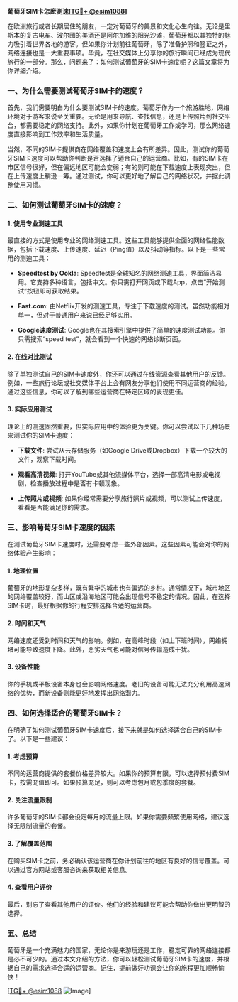 **葡萄牙SIM卡怎麽測速[[TG💪+ @esim1088](https://t.me/s/esim1088)]**

在欧洲旅行或者长期居住的朋友，一定对葡萄牙的美景和文化心生向往。无论是里斯本的复古电车、波尔图的美酒还是阿尔加维的阳光沙滩，葡萄牙都以其独特的魅力吸引着世界各地的游客。但如果你计划前往葡萄牙，除了准备护照和签证之外，网络连接也是一大重要事项。毕竟，在社交媒体上分享你的旅行瞬间已经成为现代旅行的一部分。那么，问题来了：如何测试葡萄牙的SIM卡速度呢？这篇文章将为你详细介绍。

### 一、为什么需要测试葡萄牙SIM卡的速度？

首先，我们需要明白为什么要测试SIM卡的速度。葡萄牙作为一个旅游胜地，网络环境对于游客来说至关重要。无论是用来导航、查找信息，还是上传照片到社交平台，都需要稳定的网络支持。此外，如果你计划在葡萄牙工作或学习，那么网络速度直接影响到工作效率和生活质量。

当然，不同的SIM卡提供商在网络覆盖和速度上会有所差异。因此，测试你的葡萄牙SIM卡速度可以帮助你判断是否选择了适合自己的运营商。比如，有的SIM卡在市区信号很好，但在偏远地区可能会变弱；有的则可能在下载速度上表现突出，但在上传速度上稍逊一筹。通过测试，你可以更好地了解自己的网络状况，并据此调整使用习惯。

### 二、如何测试葡萄牙SIM卡的速度？

#### 1. 使用专业测速工具

最直接的方式是使用专业的网络测速工具。这些工具能够提供全面的网络性能数据，包括下载速度、上传速度、延迟（Ping值）以及抖动等指标。以下是一些常用的测速工具：

- **Speedtest by Ookla**: Speedtest是全球知名的网络测速工具，界面简洁易用。它支持多种语言，包括中文。你只需打开网页或下载App，点击“开始测试”按钮即可获取结果。
  
- **Fast.com**: 由Netflix开发的测速工具，专注于下载速度的测试。虽然功能相对单一，但对于普通用户来说已经足够实用。

- **Google速度测试**: Google也在其搜索引擎中提供了简单的速度测试功能。你只需搜索“speed test”，就会看到一个快速的网络诊断页面。

#### 2. 在线对比测试

除了单独测试自己的SIM卡速度外，你还可以通过在线资源查看其他用户的反馈。例如，一些旅行论坛或社交媒体平台上会有网友分享他们使用不同运营商的经验。通过这些信息，你可以了解到哪些运营商在特定区域的表现更佳。

#### 3. 实际应用测试

理论上的测速固然重要，但实际应用中的体验更为关键。你可以尝试以下几种场景来测试你的SIM卡速度：

- **下载文件**: 尝试从云存储服务（如Google Drive或Dropbox）下载一个较大的文件，观察下载时间。
  
- **观看高清视频**: 打开YouTube或其他流媒体平台，选择一部高清电影或电视剧，检查播放过程中是否有卡顿现象。
  
- **上传照片或视频**: 如果你经常需要分享旅行照片或视频，可以测试上传速度，看看是否能满足你的需求。

### 三、影响葡萄牙SIM卡速度的因素

在测试葡萄牙SIM卡速度时，还需要考虑一些外部因素。这些因素可能会对你的网络体验产生影响：

#### 1. 地理位置

葡萄牙的地形复杂多样，既有繁华的城市也有偏远的乡村。通常情况下，城市地区的网络覆盖较好，而山区或沿海地区可能会出现信号不稳定的情况。因此，在选择SIM卡时，最好根据你的行程安排选择合适的运营商。

#### 2. 时间和天气

网络速度还受到时间和天气的影响。例如，在高峰时段（如上下班时间），网络拥堵可能导致速度下降。此外，恶劣天气也可能对信号传输造成干扰。

#### 3. 设备性能

你的手机或平板设备本身也会影响网络速度。老旧的设备可能无法充分利用高速网络的优势，而新设备则能更好地发挥出网络潜力。

### 四、如何选择适合的葡萄牙SIM卡？

在明确了如何测试葡萄牙SIM卡速度后，接下来就是如何选择适合自己的SIM卡了。以下是一些建议：

#### 1. 考虑预算

不同的运营商提供的套餐价格差异较大。如果你的预算有限，可以选择预付费SIM卡，按需充值即可。如果预算充足，则可以考虑包月或包季度的套餐。

#### 2. 关注流量限制

许多葡萄牙的SIM卡都会设定每月的流量上限。如果你需要频繁使用网络，建议选择无限制流量的套餐。

#### 3. 了解覆盖范围

在购买SIM卡之前，务必确认该运营商在你计划前往的地区有良好的信号覆盖。可以通过官方网站或客服咨询来获取相关信息。

#### 4. 查看用户评价

最后，别忘了查看其他用户的评价。他们的经验和建议可能会帮助你做出更明智的选择。

### 五、总结

葡萄牙是一个充满魅力的国家，无论你是来游玩还是工作，稳定可靠的网络连接都是必不可少的。通过本文介绍的方法，你可以轻松测试葡萄牙SIM卡的速度，并根据自己的需求选择合适的运营商。记住，提前做好功课会让你的旅程更加顺畅愉快！

[[TG💪+ @esim1088](https://t.me/s/esim1088) ![Image](https://i.postimg.cc/4NQfJmqS/Snipaste-2025-05-13-00-14-12.png)]